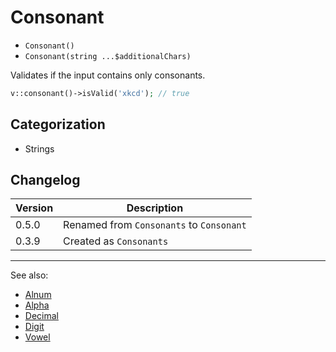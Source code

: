 # Consonant

- `Consonant()`
- `Consonant(string ...$additionalChars)`

Validates if the input contains only consonants.

```php
v::consonant()->isValid('xkcd'); // true
```

## Categorization

- Strings

## Changelog

Version | Description
--------|-------------
  0.5.0 | Renamed from `Consonants` to `Consonant`
  0.3.9 | Created as `Consonants`

***
See also:

- [Alnum](Alnum.md)
- [Alpha](Alpha.md)
- [Decimal](Decimal.md)
- [Digit](Digit.md)
- [Vowel](Vowel.md)
